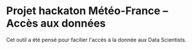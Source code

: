 # Projet hackaton Météo-France – Accès aux données

Cet outil a été pensé pour facilier l'accès à la donnée aux Data Scientists.
